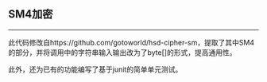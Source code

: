 ## SM4加密

---

此代码修改自https://github.com/gotoworld/hsd-cipher-sm，提取了其中SM4的部分，并将调用中的字符串输入输出改为了byte[]的形式，提高通用性。

此外，还为已有的功能编写了基于junit的简单单元测试。